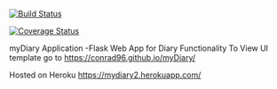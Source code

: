 
[![Build Status](https://travis-ci.org/conrad96/myDiary.svg?branch=master)](https://travis-ci.org/conrad96/myDiary)

[![Coverage Status](https://coveralls.io/repos/github/conrad96/myDiary/badge.svg?branch=develop)](https://coveralls.io/github/conrad96/myDiary?branch=develop)

myDiary Application
-Flask Web App for Diary Functionality
To View UI template go to  https://conrad96.github.io/myDiary/

Hosted on Heroku https://mydiary2.herokuapp.com/
